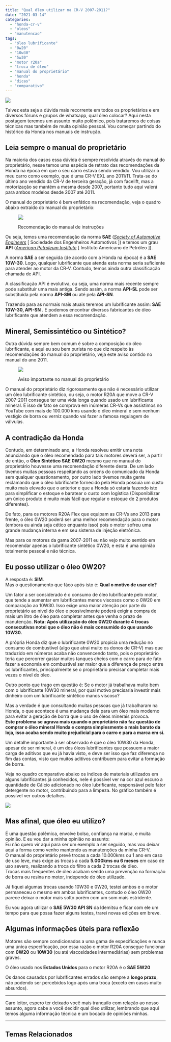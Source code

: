 ```yaml
---
title: "Qual óleo utilizar na CR-V 2007-2011?"
date: "2021-03-14"
categories:
  - "honda-cr-v"
  - "oleos"
  - "manutencao"
tags:
  - "óleo lubrificante"
  - "0w20"
  - "10w30"
  - "5w30"
  - "motor r20a"
  - "troca de óleo"
  - "manual do proprietário"
  - "honda"
  - "dicas"
  - "comparativo"
---
```


![](https://garagemdomadeira.com/wp-content/uploads/2021/03/header_oleo.jpg?w=1024)

Talvez esta seja a dúvida mais recorrente em todos os proprietários e em diversos fóruns e grupos de whatsapp, qual óleo colocar? Aqui nesta postagem teremos um assunto muito polêmico, pois trataremos de coisas técnicas mas também de muita opinião pessoal. Vou começar partindo do histórico da Honda nos manuais de instrução.

<!--more-->

## Leia sempre o manual do proprietário

Na maioria dos casos essa dúvida é sempre resolvida através do manual do proprietário, nesse temos uma espécia de retrato das recomendações da Honda na época em que o seu carro estava sendo vendido. Vou utilizar o meu carro como exemplo, que é uma CR-V EXL ano 2011/11. Trata-se do último ano vendido da CR-V de terceira geração, já com facelift, mas a motorização se mantém a mesma desde 2007, portanto tudo aqui valerá para ambos modelos desde 2007 até 2011.

O manual do proprietário é bem enfático na recomendação, veja o quadro abaixo extraído do manual do proprietário:

<figure>

![](https://garagemdomadeira.com/wp-content/uploads/2021/03/captura-de-tela-2021-03-14-acc80s-12.35.51.png?w=1024)

<figcaption>

Recomendação do manual de instruções

</figcaption>

</figure>

Ou seja, temos uma recomendação da norma **SAE** (_[Society of Automotive Engineers](https://pt.wikipedia.org/wiki/Classifica%C3%A7%C3%A3o_SAE)_ \[ Sociedade dos Engenheiros Automotivos \]) e temos um grau **API** ([_American Petroleum Institute_](https://pt.wikipedia.org/wiki/Grau_API) \[ Instituto Americano de Petróleo \]).  
  
A norma **SAE** a ser seguida (de acordo com a Honda na época) é a **SAE 10W-30**. Logo, qualquer lubrificante que atenda esta norma seria suficiente para atender ao motor da CR-V. Contudo, temos ainda outra classificação chamada de API.

A classificação API é evolutiva, ou seja, uma norma mais recente sempre pode substituir uma mais antiga. Sendo assim, a norma **API-SL** pode ser substituída pela norma **API-SM** ou até pela **API-SN**.

Trazendo para as normais mais atuais teremos um lubrificante assim: **SAE 10W-30, API-SN** . E podemos encontrar diversos fabricantes de óleo lubrificante que atendem a essa recomendação.

## Mineral, Semissintético ou Sintético?

Outra dúvida sempre bem comum é sobre a composição do óleo lubrificante, e aqui eu sou bem purista no que diz respeito às recomendações do manual do proprietário, veja este aviso contido no manual do ano 2011.

<figure>

![](https://garagemdomadeira.com/wp-content/uploads/2021/03/captura-de-tela-2021-03-14-acc80s-12.44.56.png?w=1024)

<figcaption>

Aviso importante no manual do proprietário

</figcaption>

</figure>

O manual do proprietário diz rigorosamente que não é necessário utilizar um óleo lubrificante sintético, ou seja, o motor R20A que move a CR-V 2007-2011 consegue ter uma vida longa quando usado um lubrificante mineral. E isso de fato se comprova em inúmeras CR-Vs que assistimos no YouTube com mais de 100.000 kms usando o óleo mineral e sem nenhum vestígio de borra ou verniz quando vai fazer a famosa regulagem de válvulas.

## A contradição da Honda

Contudo, em determinado ano, a Honda resolveu emitir uma nota anunciando que o óleo recomendado para tais motores deverá ser, a partir de então, o **Óleo Sintético SAE 0W20** mesmo que no manual do proprietário houvesse uma recomendação diferente desta. De um lado tivemos muitas pessoas respeitando as ordens do comunicado da Honda sem qualquer questionamento, por outro lado tivemos muita gente reclamando que o óleo lubrificante fornecido pela Honda possuía um custo muito mais elevado que o anterior e que a Honda só estaria fazendo isto para simplificar o estoque e baratear o custo com logística (Disponibilizar um único produto é muito mais fácil que regular o estoque de 2 produtos diferentes).

De fato, para os motores R20A Flex que equipam as CR-Vs ano 2013 para frente, o óleo 0W20 poderá ser uma melhor recomendação para o motor (embora eu ainda seja cético enquanto isso) pois o motor sofreu uma grande mudança interna e em seu sistema de injeção eletrônica.

Mas para os motores da gama 2007-2011 eu não vejo muito sentido em recomendar apenas o lubrificante sintético 0W20, e esta é uma opinião totalmente pessoal e não técnica.

## Eu posso utilizar o óleo 0W20?

A resposta é: **SIM**.  
Mas o questionamento que fáco após isto é: **Qual o motivo de usar ele?**

Um fator a ser considerado é o consumo de óleo lubrificante pelo motor, que tende a aumentar em lubrificantes menos viscosos como o 0W20 em comparação ao 10W30. Isso exige uma maior atenção por parte do proprietário ao nível do óleo e possivelmente poderá exigir a compra de mais um litro de óleo para completar antes que venha o prazo de manutenção. **Nota: Após utilização do óleo 0W20 durante 4 trocas consecutivas notei que o óleo não é mais consumido do que usando 10W30.**

A própria Honda diz que o lubrificante 0W20 propicia uma redução no consumo de combustível (algo que atrai muito os donos de CR-V) mas que traduzido em números acaba não convencendo tanto, pois o proprietário teria que percorrer gastar muitos tanques cheios com o carro para de fato fazer a economia em combustível ser maior que a diferença de preço entre os lubrificantes, principalmente se o proprietário precisar completar mais vezes o nível do óleo.

Outro ponto que trago em questão é: Se o motor já trabalhava muito bem com o lubrificante 10W30 mineral, por qual motivo precisaria investir mais dinheiro com um lubrificante sintético manos viscoso?

Mas a verdade é que consultando muitas pessoas que já trabalharam na Honda, o que acontece é uma mudança dela para um óleo mais moderno para evitar a geração de borra que o uso de óleos minerais provoca.  
**Este problema se agrava mais quando o proprietário não faz questão de comprar o óleo mineral Honda e compra simplesmente o mais barato da loja, isso acaba sendo muito prejudicial para o carro e para a marca em si.**

Um detalhe importante à ser observado é que o óleo 10W30 da Honda, apesar de ser mineral, é um dos óleos lubrificantes que possuem a maior carga de aditivos que eu já havia visto, e deve ser isso que faz diferença no fim das contas, visto que muitos aditivos contribuem para evitar a formação de borra.

Veja no quadro comparativo abaixo os índices de materiais utilizados em alguns lubrificantes já conhecidos, nele é possível ver na cor azul escuro a quantidade de Cálcio adicionado no óleo lubrificante, responsável pelo fator detergente no motor, contribuindo para a limpeza. No gráfico também é possível ver outros detalhes.

![](https://garagemdomadeira.com/wp-content/uploads/2023/07/screenshot-2023-07-24-as-14.48.54.jpg?w=1024)

## Mas afinal, que óleo eu utilizo?

É uma questão polêmica, envolve bolso, confiança na marca, e muita opinião. E eu vou dar a minha opinião no assunto:  
Eu não quero vir aqui para ser um exemplo a ser seguido, mas vou deixar aqui a forma como venho mantendo as manutenções da minha CR-V.  
O manual do proprietário prevê trocas a cada 10.000kms ou 1 ano em caso de uso leve, mas exige as trocas a cada **5.000kms ou 6 meses** em caso de uso severo, realizando a troca do filtro a cada 2 trocas de óleo.  
Trocas mais frequentes de óleo acabam sendo uma prevenção na formação de borra ou resina no motor, independe do óleo utilizado.

Já fiquei algumas trocas usando 10W30 e 0W20, testei ambos e o motor permaneceu o mesmo em ambos lubrificantes, contudo o óleo 0W20 parece deixar o motor mais solto porém com um som mais estridente.

Eu vou agora utilizar o **SAE 5W30 API SN** da Idemitsu e ficar com ele um tempo para que possa fazer alguns testes, trarei novas edições em breve.

## Algumas informações úteis para reflexão

Motores são sempre condicionados a uma gama de especificações e nunca uma única especificação, por essa razão o motor R20A consegue funcionar com **0W20** ou **10W30** (ou até viscosidades intermediárias) sem problemas graves.

O óleo usado nos **Estados Unidos** para o motor R20A é o **SAE 5W20**

Os danos causados por lubrificantes errados são sempre a **longo prazo**, não podendo ser percebidos logo após uma troca (exceto em casos muito absurdos).

* * *

Caro leitor, espero ter deixado você mais tranquilo com relação ao nosso assunto, agora cabe a você decidir qual óleo utilizar, lembrando que aqui temos alguma informação técnica e um bocado de opiniões minhas.

* * *

## Temas Relacionados
